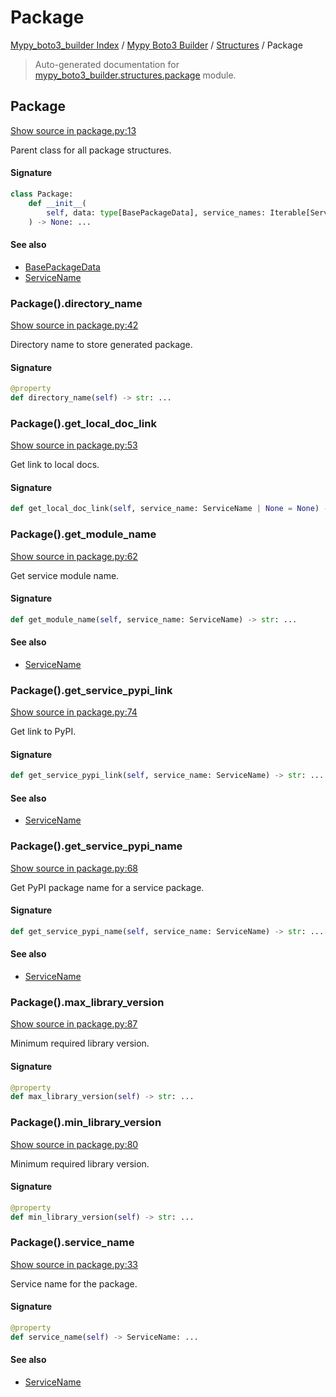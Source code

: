 # Package

[Mypy_boto3_builder Index](../../README.md#mypy_boto3_builder-index) /
[Mypy Boto3 Builder](../index.md#mypy-boto3-builder) /
[Structures](./index.md#structures) /
Package

> Auto-generated documentation for [mypy_boto3_builder.structures.package](https://github.com/youtype/mypy_boto3_builder/blob/main/mypy_boto3_builder/structures/package.py) module.

## Package

[Show source in package.py:13](https://github.com/youtype/mypy_boto3_builder/blob/main/mypy_boto3_builder/structures/package.py#L13)

Parent class for all package structures.

#### Signature

```python
class Package:
    def __init__(
        self, data: type[BasePackageData], service_names: Iterable[ServiceName] = ()
    ) -> None: ...
```

#### See also

- [BasePackageData](../package_data.md#basepackagedata)
- [ServiceName](../service_name.md#servicename)

### Package().directory_name

[Show source in package.py:42](https://github.com/youtype/mypy_boto3_builder/blob/main/mypy_boto3_builder/structures/package.py#L42)

Directory name to store generated package.

#### Signature

```python
@property
def directory_name(self) -> str: ...
```

### Package().get_local_doc_link

[Show source in package.py:53](https://github.com/youtype/mypy_boto3_builder/blob/main/mypy_boto3_builder/structures/package.py#L53)

Get link to local docs.

#### Signature

```python
def get_local_doc_link(self, service_name: ServiceName | None = None) -> str: ...
```

### Package().get_module_name

[Show source in package.py:62](https://github.com/youtype/mypy_boto3_builder/blob/main/mypy_boto3_builder/structures/package.py#L62)

Get service module name.

#### Signature

```python
def get_module_name(self, service_name: ServiceName) -> str: ...
```

#### See also

- [ServiceName](../service_name.md#servicename)

### Package().get_service_pypi_link

[Show source in package.py:74](https://github.com/youtype/mypy_boto3_builder/blob/main/mypy_boto3_builder/structures/package.py#L74)

Get link to PyPI.

#### Signature

```python
def get_service_pypi_link(self, service_name: ServiceName) -> str: ...
```

#### See also

- [ServiceName](../service_name.md#servicename)

### Package().get_service_pypi_name

[Show source in package.py:68](https://github.com/youtype/mypy_boto3_builder/blob/main/mypy_boto3_builder/structures/package.py#L68)

Get PyPI package name for a service package.

#### Signature

```python
def get_service_pypi_name(self, service_name: ServiceName) -> str: ...
```

#### See also

- [ServiceName](../service_name.md#servicename)

### Package().max_library_version

[Show source in package.py:87](https://github.com/youtype/mypy_boto3_builder/blob/main/mypy_boto3_builder/structures/package.py#L87)

Minimum required library version.

#### Signature

```python
@property
def max_library_version(self) -> str: ...
```

### Package().min_library_version

[Show source in package.py:80](https://github.com/youtype/mypy_boto3_builder/blob/main/mypy_boto3_builder/structures/package.py#L80)

Minimum required library version.

#### Signature

```python
@property
def min_library_version(self) -> str: ...
```

### Package().service_name

[Show source in package.py:33](https://github.com/youtype/mypy_boto3_builder/blob/main/mypy_boto3_builder/structures/package.py#L33)

Service name for the package.

#### Signature

```python
@property
def service_name(self) -> ServiceName: ...
```

#### See also

- [ServiceName](../service_name.md#servicename)

